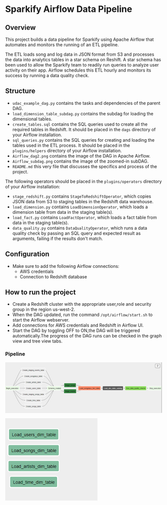 # Sparkify Airflow Data Pipeline

## Overview

This project builds a data pipeline for Sparkify using Apache Airflow that automates and monitors the running of an ETL pipeline.

The ETL loads song and log data in JSON format from S3 and processes the data into analytics tables in a star schema on Reshift. A star schema has been used to allow the Sparkify team to readily run queries to analyze user activity on their app. Airflow schedules this ETL hourly and monitors its success by running a data quality check.

## Structure

* `udac_example_dag.py` contains the tasks and dependencies of the parent DAG. 
* `load_dimension_table_subdag.py` contains the subdag for loading the dimensional tables.
* `create_tables.sql` contains the SQL queries used to create all the required tables in Redshift. It should be placed in the `dags` directory of your Airflow installation.
* `sql_queries.py` contains the SQL queries for creating and loading the tables used in the ETL process. It should be placed in the `plugins/helpers` directory of your Airflow installation.
* `Airflow_dag2.png` contains the image of the DAG in Apache Airflow.
* `Airflow_subdag.png` contains the image of the zoomed-in subDAG.
* `README.md` this very file that discusses the specifics and process of the project.

The following operators should be placed in the `plugins/operators` directory of
your Airflow installation:
* `stage_redshift.py` contains `StageToRedshiftOperator`, which copies JSON data from S3 to staging tables in the Redshift data warehouse.
* `load_dimension.py` contains `LoadDimensionOperator`, which loads a dimension table from data in the staging table(s).
* `load_fact.py` contains `LoadFactOperator`, which loads a fact table from data in the staging table(s).
* `data_quality.py` contains `DataQualityOperator`, which runs a data quality check by passing an SQL query and expected result as arguments, failing if the results don't match.

## Configuration

* Make sure to add the following Airflow connections:
    * AWS credentials
    * Connection to Redshift database
    
## How to run the project

* Create a Redshift cluster with the appropriate user,role and security group in the region us-west-2.
* When the DAG updated, run the command `/opt/airflow/start.sh` to start the Airflow webserver.
* Add connections for AWS credentials and Redshift in Airflow UI.
* Start the DAG by toggling OFF to ON,the DAG will be triggered automatically.The progress of the DAG runs can be checked in the graph view and tree view tabs.

### Pipeline

![Airflow DAG](Airflow_dag2.png)

![Airflow SubDAG](Airflow_subdag.png)
